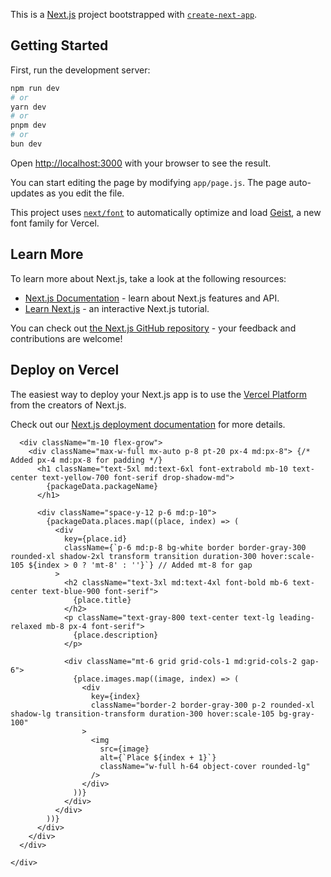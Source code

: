 This is a [Next.js](https://nextjs.org) project bootstrapped with [`create-next-app`](https://github.com/vercel/next.js/tree/canary/packages/create-next-app).

## Getting Started

First, run the development server:

```bash
npm run dev
# or
yarn dev
# or
pnpm dev
# or
bun dev
```

Open [http://localhost:3000](http://localhost:3000) with your browser to see the result.

You can start editing the page by modifying `app/page.js`. The page auto-updates as you edit the file.

This project uses [`next/font`](https://nextjs.org/docs/app/building-your-application/optimizing/fonts) to automatically optimize and load [Geist](https://vercel.com/font), a new font family for Vercel.

## Learn More

To learn more about Next.js, take a look at the following resources:

- [Next.js Documentation](https://nextjs.org/docs) - learn about Next.js features and API.
- [Learn Next.js](https://nextjs.org/learn) - an interactive Next.js tutorial.

You can check out [the Next.js GitHub repository](https://github.com/vercel/next.js) - your feedback and contributions are welcome!

## Deploy on Vercel

The easiest way to deploy your Next.js app is to use the [Vercel Platform](https://vercel.com/new?utm_medium=default-template&filter=next.js&utm_source=create-next-app&utm_campaign=create-next-app-readme) from the creators of Next.js.

Check out our [Next.js deployment documentation](https://nextjs.org/docs/app/building-your-application/deploying) for more details.


<div className="min-h-screen flex flex-col bg-gradient-to-br from-blue-50 to-green-50">
     
      <div className="m-10 flex-grow">
        <div className="max-w-full mx-auto p-8 pt-20 px-4 md:px-8"> {/* Added px-4 md:px-8 for padding */}
          <h1 className="text-5xl md:text-6xl font-extrabold mb-10 text-center text-yellow-700 font-serif drop-shadow-md">
            {packageData.packageName}
          </h1>

          <div className="space-y-12 p-6 md:p-10">
            {packageData.places.map((place, index) => (
              <div
                key={place.id}
                className={`p-6 md:p-8 bg-white border border-gray-300 rounded-xl shadow-2xl transform transition duration-300 hover:scale-105 ${index > 0 ? 'mt-8' : ''}`} // Added mt-8 for gap
              >
                <h2 className="text-3xl md:text-4xl font-bold mb-6 text-center text-blue-900 font-serif">
                  {place.title}
                </h2>
                <p className="text-gray-800 text-center text-lg leading-relaxed mb-8 px-4 font-serif">
                  {place.description}
                </p>

                <div className="mt-6 grid grid-cols-1 md:grid-cols-2 gap-6">
                  {place.images.map((image, index) => (
                    <div
                      key={index}
                      className="border-2 border-gray-300 p-2 rounded-xl shadow-lg transition-transform duration-300 hover:scale-105 bg-gray-100"
                    >
                      <img
                        src={image}
                        alt={`Place ${index + 1}`}
                        className="w-full h-64 object-cover rounded-lg"
                      />
                    </div>
                  ))}
                </div>
              </div>
            ))}
          </div>
        </div>
      </div>
    
    </div>

    